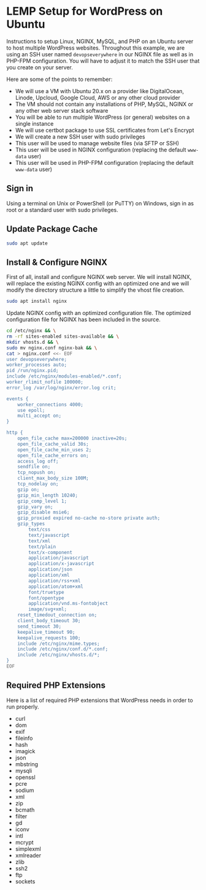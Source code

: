 # LEMP Setup for WordPress on Ubuntu
Instructions to setup Linux, NGINX, MySQL, and PHP on an Ubuntu server to host multiple WordPress websites. Throughout this example, we are using an SSH user named `devopseverywhere` in our NGINX file as well as in PHP-FPM configuration. You will have to adjust it to match the SSH user that you create on your server.

Here are some of the points to remember:

- We will use a VM with Ubuntu 20.x on a provider like DigitalOcean, Linode, Upcloud, Google Cloud, AWS or any other cloud provider
- The VM should not contain any installations of PHP, MySQL, NGINX or any other web server stack software
- You will be able to run multiple WordPress (or general) websites on a single instance
- We will use certbot package to use SSL certificates from Let's Encrypt
- We will create a new SSH user with sudo privileges
- This user will be used to manage website files (via SFTP or SSH)
- This user will be used in NGINX configuration (replacing the default `www-data` user)
- This user will be used in PHP-FPM configuration (replacing the default `www-data` user)

## Sign in
Using a terminal on Unix or PowerShell (or PuTTY) on Windows, sign in as root or a standard user with sudo privileges.

## Update Package Cache

```bash
sudo apt update
```

## Install & Configure NGINX
First of all, install and configure NGINX web server. We will install NGINX, will replace the existing NGINX config with an optimized one and we will modify the directory structure a little to simplify the vhost file creation.

```bash
sudo apt install nginx
```

Update NGINX config with an optimized configuration file. The optimized configuration file for NGINX has been included in the source.
```bash
cd /etc/nginx && \
rm -rf sites-enabled sites-available && \
mkdir vhosts.d && \
sudo mv nginx.conf nginx-bak && \
cat > nginx.conf <<- EOF
user devopseverywhere;
worker_processes auto;
pid /run/nginx.pid;
include /etc/nginx/modules-enabled/*.conf;
worker_rlimit_nofile 100000;
error_log /var/log/nginx/error.log crit;

events {
    worker_connections 4000;
    use epoll;
    multi_accept on;
}

http {
    open_file_cache max=200000 inactive=20s;
    open_file_cache_valid 30s;
    open_file_cache_min_uses 2;
    open_file_cache_errors on;
    access_log off;
    sendfile on;
    tcp_nopush on;
    client_max_body_size 100M;
    tcp_nodelay on;
    gzip on;
    gzip_min_length 10240;
    gzip_comp_level 1;
    gzip_vary on;
    gzip_disable msie6;
    gzip_proxied expired no-cache no-store private auth;
    gzip_types
        text/css
        text/javascript
        text/xml
        text/plain
        text/x-component
        application/javascript
        application/x-javascript
        application/json
        application/xml
        application/rss+xml
        application/atom+xml
        font/truetype
        font/opentype
        application/vnd.ms-fontobject
        image/svg+xml;
    reset_timedout_connection on;
    client_body_timeout 30;
    send_timeout 30;
    keepalive_timeout 90;
    keepalive_requests 100;
    include /etc/nginx/mime.types;
    include /etc/nginx/conf.d/*.conf;
    include /etc/nginx/vhosts.d/*;
}
EOF
```


## Required PHP Extensions
Here is a list of required PHP extensions that WordPress needs in order to run properly.

- curl
- dom
- exif
- fileinfo
- hash
- imagick
- json
- mbstring
- mysqli
- openssl
- pcre
- sodium
- xml
- zip
- bcmath
- filter
- gd
- iconv
- intl
- mcrypt
- simplexml
- xmlreader
- zlib
- ssh2
- ftp
- sockets
